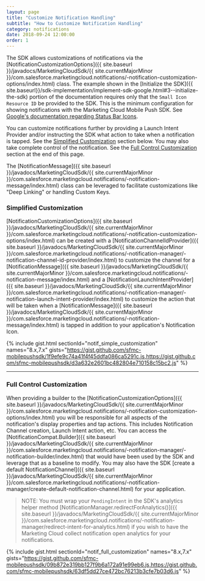 ```yaml
---
layout: page
title: "Customize Notification Handling"
subtitle: "How to Customize Notification Handling"
category: notifications
date: 2018-09-24 12:00:00
order: 1
---
```

The SDK allows customizations of notifications via the [NotificationCustomizationOptions]({{ site.baseurl }}/javadocs/MarketingCloudSdk/{{ site.currentMajorMinor }}/com.salesforce.marketingcloud.notifications/-notification-customization-options/index.html) class.  The example shown in the [Initialize the SDK]({{ site.baseurl}}/sdk-implementation/implement-sdk-google.html#3--initialize-the-sdk) portion of the documentation requires only that the `Small Icon Resource ID` be provided to the SDK.  This is the minimum configuration for showing notifications with the Marketing Cloud Mobile Push SDK.  See [Google's documentation regarding Status Bar Icons](https://developer.android.com/guide/practices/ui_guidelines/icon_design_status_bar).

You can customize notifications further by providing a Launch Intent Provider and/or instructing the SDK what action to take when a notification is tapped.  See the [Simplified Customization](#simplified-customization) section below.  You may also take complete control of the notification.  See the [Full Control Customization](#full-control-customization) section at the end of this page.

The [NotificationMessage]({{ site.baseurl }}/javadocs/MarketingCloudSdk/{{ site.currentMajorMinor }}/com.salesforce.marketingcloud.notifications/-notification-message/index.html) class can be leveraged to facilitate customizations like "Deep Linking" or handling Custom Keys.

### Simplified Customization ###
[NotificationCustomizationOptions]({{ site.baseurl }}/javadocs/MarketingCloudSdk/{{ site.currentMajorMinor }}/com.salesforce.marketingcloud.notifications/-notification-customization-options/index.html) can be created with a [NotificationChannelIdProvider]({{ site.baseurl }}/javadocs/MarketingCloudSdk/{{ site.currentMajorMinor }}/com.salesforce.marketingcloud.notifications/-notification-manager/-notification-channel-id-provider/index.html) to customize the channel for a [NotificationMessage]({{ site.baseurl }}/javadocs/MarketingCloudSdk/{{ site.currentMajorMinor }}/com.salesforce.marketingcloud.notifications/-notification-message/index.html) and a [NotificationLaunchIntentProvider]({{ site.baseurl }}/javadocs/MarketingCloudSdk/{{ site.currentMajorMinor }}/com.salesforce.marketingcloud.notifications/-notification-manager/-notification-launch-intent-provider/index.html) to customize the action that will be taken when a [NotificationMessage]({{ site.baseurl }}/javadocs/MarketingCloudSdk/{{ site.currentMajorMinor }}/com.salesforce.marketingcloud.notifications/-notification-message/index.html) is tapped in addition to your application's Notification Icon.

{% include gist.html sectionId="notif_simple_customization" names="8.x,7.x" gists="https://gist.github.com/sfmc-mobilepushsdk/1f9efe9c74a41f4f45ddfa086ca5291c.js,https://gist.github.com/sfmc-mobilepushsdk/d3a632e2601bc482804e710158c15bc2.js" %}

---

### Full Control Customization ###

When providing a builder to the [NotificationCustomizationOptions]({{ site.baseurl }}/javadocs/MarketingCloudSdk/{{ site.currentMajorMinor }}/com.salesforce.marketingcloud.notifications/-notification-customization-options/index.html) you will be responsible for all aspects of the notification's display properties and tap actions.  This includes Notification Channel creation, Launch Intent action, etc.  You can access the [NotificationCompat.Builder]({{ site.baseurl }}/javadocs/MarketingCloudSdk/{{ site.currentMajorMinor }}/com.salesforce.marketingcloud.notifications/-notification-manager/-notification-builder/index.html) that would have been used by the SDK and leverage that as a baseline to modify.  You may also have the SDK [create a default NotificationChannel]({{ site.baseurl }}/javadocs/MarketingCloudSdk/{{ site.currentMajorMinor }}/com.salesforce.marketingcloud.notifications/-notification-manager/create-default-notification-channel.html) for your application.

> NOTE: You must wrap your `PendingIntent` in the SDK's analytics helper method [NotificationManager.redirectForAnalytics()]({{ site.baseurl }}/javadocs/MarketingCloudSdk/{{ site.currentMajorMinor }}/com.salesforce.marketingcloud.notifications/-notification-manager/redirect-intent-for-analytics.html) if you wish to have the Marketing Cloud collect notification open analytics for your notifications.

{% include gist.html sectionId="notif_full_customization" names="8.x,7.x" gists="https://gist.github.com/sfmc-mobilepushsdk/09b872e319bb127f9b6a172a91e99eb6.js,https://gist.github.com/sfmc-mobilepushsdk/63df5dd27ce472bc76213b3cfe7b03d6.js" %}